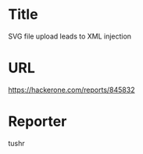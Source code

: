 # Title
SVG file upload leads to XML injection
# URL 
https://hackerone.com/reports/845832
# Reporter 
tushr

